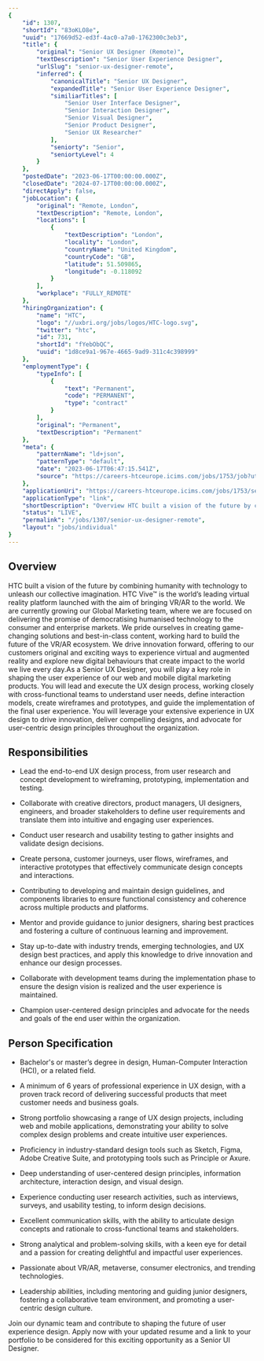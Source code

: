 ```yaml
---
{
	"id": 1307,
	"shortId": "83oKLO8e",
	"uuid": "17669d52-ed3f-4ac0-a7a0-1762300c3eb3",
	"title": {
		"original": "Senior UX Designer (Remote)",
		"textDescription": "Senior User Experience Designer",
		"urlSlug": "senior-ux-designer-remote",
		"inferred": {
			"canonicalTitle": "Senior UX Designer",
			"expandedTitle": "Senior User Experience Designer",
			"similiarTitles": [
				"Senior User Interface Designer",
				"Senior Interaction Designer",
				"Senior Visual Designer",
				"Senior Product Designer",
				"Senior UX Researcher"
			],
			"seniorty": "Senior",
			"seniortyLevel": 4
		}
	},
	"postedDate": "2023-06-17T00:00:00.000Z",
	"closedDate": "2024-07-17T00:00:00.000Z",
	"directApply": false,
	"jobLocation": {
		"original": "Remote, London",
		"textDescription": "Remote, London",
		"locations": [
			{
				"textDescription": "London",
				"locality": "London",
				"countryName": "United Kingdom",
				"countryCode": "GB",
				"latitude": 51.509865,
				"longitude": -0.118092
			}
		],
		"workplace": "FULLY_REMOTE"
	},
	"hiringOrganization": {
		"name": "HTC",
		"logo": "//uxbri.org/jobs/logos/HTC-logo.svg",
		"twitter": "htc",
		"id": 731,
		"shortId": "fYebObQC",
		"uuid": "1d8ce9a1-967e-4665-9ad9-311c4c398999"
	},
	"employmentType": {
		"typeInfo": [
			{
				"text": "Permanent",
				"code": "PERMANENT",
				"type": "contract"
			}
		],
		"original": "Permanent",
		"textDescription": "Permanent"
	},
	"meta": {
		"patternName": "ld+json",
		"patternType": "default",
		"date": "2023-06-17T06:47:15.541Z",
		"source": "https://careers-htceurope.icims.com/jobs/1753/job?utm_source=indeed_integration&iis=Job+Board&iisn=Indeed&indeed-apply-token=73a2d2b2a8d6d5c0a62696875eaebd669103652d3f0c2cd5445d3e66b1592b0f&mobile=false&width=819&height=500&bga=true&needsRedirect=false&jan1offset=0&jun1offset=60"
	},
	"applicationUri": "https://careers-htceurope.icims.com/jobs/1753/senior-ux-designer-%28remote%29/login",
	"applicationType": "link",
	"shortDescription": "Overview HTC built a vision of the future by combining humanity with technology to unleash our collective imagination. HTC Vive is the world’s’ leading virtual reality platform launched with the aim",
	"status": "LIVE",
	"permalink": "/jobs/1307/senior-ux-designer-remote",
	"layout": "jobs/individual"
}
---
```

<h2>Overview</h2><p>HTC built a vision of the future by combining humanity with technology to unleash our collective imagination. HTC Vive™ is the world’s leading virtual reality platform launched with the aim of bringing VR/AR to the world. We are currently growing our Global Marketing team, where we are focused on delivering the promise of democratising humanised technology to the consumer and enterprise markets. We pride ourselves in creating game-changing solutions and best-in-class content, working hard to build the future of the VR/AR ecosystem. We drive innovation forward, offering to our customers original and exciting ways to experience virtual and augmented reality and explore new digital behaviours that create impact to the world we live every day.As a Senior UX Designer, you will play a key role in shaping the user experience of our web and mobile digital marketing products. You will lead and execute the UX design process, working closely with cross-functional teams to understand user needs, define interaction models, create wireframes and prototypes, and guide the implementation of the final user experience. You will leverage your extensive experience in UX design to drive innovation, deliver compelling designs, and advocate for user-centric design principles throughout the organization.</p><h2>Responsibilities</h2><ul><li><p>Lead the end-to-end UX design process, from user research and concept development to wireframing, prototyping, implementation and testing.</p></li><li><p>Collaborate with creative directors, product managers, UI designers, engineers, and broader stakeholders to define user requirements and translate them into intuitive and engaging user experiences.</p></li><li><p>Conduct user research and usability testing to gather insights and validate design decisions.</p></li><li><p>Create persona, customer journeys, user flows, wireframes, and interactive prototypes that effectively communicate design concepts and interactions.</p></li><li><p>Contributing to developing and maintain design guidelines, and components libraries to ensure functional consistency and coherence across multiple products and platforms.</p></li><li><p>Mentor and provide guidance to junior designers, sharing best practices and fostering a culture of continuous learning and improvement.</p></li><li><p>Stay up-to-date with industry trends, emerging technologies, and UX design best practices, and apply this knowledge to drive innovation and enhance our design processes.</p></li><li><p>Collaborate with development teams during the implementation phase to ensure the design vision is realized and the user experience is maintained.</p></li><li><p>Champion user-centered design principles and advocate for the needs and goals of the end user within the organization.</p></li></ul><h2>Person Specification</h2><ul><li><p>Bachelor's or master’s degree in design, Human-Computer Interaction (HCI), or a related field.</p></li><li><p>A minimum of 6 years of professional experience in UX design, with a proven track record of delivering successful products that meet customer needs and business goals.</p></li><li><p>Strong portfolio showcasing a range of UX design projects, including web and mobile applications, demonstrating your ability to solve complex design problems and create intuitive user experiences.</p></li><li><p>Proficiency in industry-standard design tools such as Sketch, Figma, Adobe Creative Suite, and prototyping tools such as Principle or Axure.</p></li><li><p>Deep understanding of user-centered design principles, information architecture, interaction design, and visual design.</p></li><li><p>Experience conducting user research activities, such as interviews, surveys, and usability testing, to inform design decisions.</p></li><li><p>Excellent communication skills, with the ability to articulate design concepts and rationale to cross-functional teams and stakeholders.</p></li><li><p>Strong analytical and problem-solving skills, with a keen eye for detail and a passion for creating delightful and impactful user experiences.</p></li><li><p>Passionate about VR/AR, metaverse, consumer electronics, and trending technologies.</p></li><li><p>Leadership abilities, including mentoring and guiding junior designers, fostering a collaborative team environment, and promoting a user-centric design culture.</p></li></ul><p>Join our dynamic team and contribute to shaping the future of user experience design. Apply now with your updated resume and a link to your portfolio to be considered for this exciting opportunity as a Senior UI Designer.</p><p> </p>


